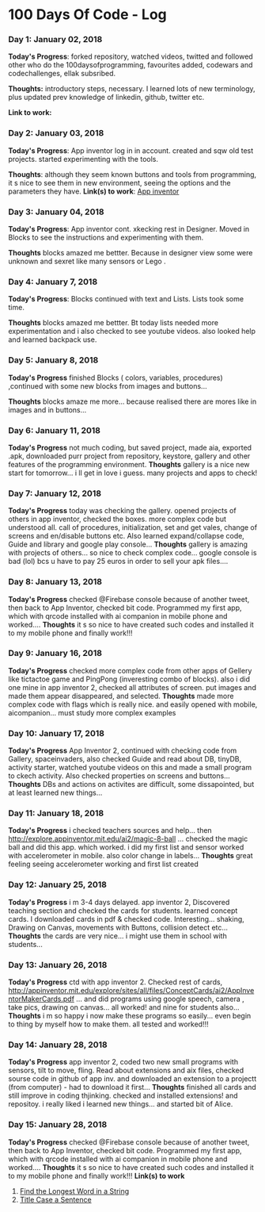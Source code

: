# 100 Days Of Code - Log

### Day 1: January 02, 2018 

**Today's Progress**: forked repository, watched videos, twitted and followed other who do the 100daysofprogramming, favourites added, codewars and codechallenges, ellak subsribed.

**Thoughts:** introductory steps, necessary. I learned lots of new terminology, plus updated prev knowledge of linkedin, github, twitter etc.

**Link to work:** 

### Day 2: January 03, 2018 

**Today's Progress**: App inventor log in in account. created and sqw old test projects. started experimenting with the tools.

**Thoughts**: although they seem known buttons and tools from programming, it s nice to see them in new environment, seeing the options and the parameters they have.
**Link(s) to work**: [App inventor](http://ai2.appinventor.mit.edu)


### Day 3: January 04, 2018 

**Today's Progress**: App inventor cont. xkecking rest in Designer. Moved in Blocks to see the instructions and experimenting with them.

**Thoughts** blocks amazed me bettter. Because in designer view some were unknown and sexret like many sensors or Lego .

### Day 4:  January 7, 2018

**Today's Progress**: Blocks continued with text and Lists. Lists took some time. 

**Thoughts** blocks amazed me bettter. Bt today lists needed more experimentation and i also checked to see youtube videos. also looked help and learned backpack use.

### Day 5:  January 8, 2018

**Today's Progress** finished Blocks ( colors, variables, procedures) ,continued with some new blocks from images and buttons... 

**Thoughts** blocks amaze me more... because realised there are mores like in images and in buttons...

### Day 6:  January 11, 2018

**Today's Progress** not much coding, but saved project, made aia, exported .apk, downloaded purr project from repository, keystore, gallery and other features of the programming environment.
**Thoughts** gallery is a nice new start for tomorrow... i ll get in love i guess. many projects and apps to check!

### Day 7:  January 12, 2018

**Today's Progress** today was checking the gallery. opened projects of others in app inventor, checked the boxes. more complex code but understood all. call of procedures, initialization, set and get vales, change of screens and en/disable buttons etc.
Also learned expand/collapse code, Guide and library and google play console...
**Thoughts** gallery is amazing with projects of others... so nice to check complex code... google console is bad (lol) bcs u have to pay 25 euros in order to sell your apk files....

### Day 8:  January 13, 2018

**Today's Progress** checked @Firebase console because of another tweet, then back to App Inventor, checked bit code. Programmed my first app, which with qrcode installed with ai companion in mobile phone and worked....
**Thoughts** it s so nice to have created such codes and installed it to my mobile phone and finally work!!!

### Day 9:  January 16, 2018

**Today's Progress**  checked more complex code from other apps of Gellery like tictactoe game and PingPong (inveresting combo of blocks). also i did one mine in app inventor 2, checked all attributes of screen. put images and made them appear disappeared, and selected.
**Thoughts** made more complex code with flags which is really nice. and easily opened with mobile, aicompanion... must study more complex examples

### Day 10:  January 17, 2018

**Today's Progress** App Inventor 2, continued with checking code from Gallery, spaceinvaders, also checked Guide and read about DB, tinyDB, activity starter, watched youtube videos on this and made a small program to ckech activity. Also checked properties on screens and buttons...
**Thoughts** DBs and actions on activites are difficult, some dissapointed, but at least learned new things...

### Day 11:  January 18, 2018

**Today's Progress**  i checked teachers sources and help... then http://explore.appinventor.mit.edu/ai2/magic-8-ball … checked the magic ball and did this app. which worked. i did my first list and sensor worked with accelerometer in mobile. also color change in labels...
**Thoughts** great feeling seeing accelerometer working and first list created

### Day 12:  January 25, 2018

**Today's Progress** i m 3-4 days delayed. app inventor 2, Discovered teaching section and checked the cards for students. learned concept cards. I downloaded cards in pdf & checked code. Interesting... shaking, Drawing on Canvas, movements with Buttons, collision detect etc...
**Thoughts** the cards are very nice... i might use them in school with students...

### Day 13:  January 26, 2018

**Today's Progress** ctd with app inventor 2. Checked rest of cards, http://appinventor.mit.edu/explore/sites/all/files/ConceptCards/ai2/AppInventorMakerCards.pdf … and did programs using google speech, camera , take pics, drawing on canvas... all worked! and nine for students also...
**Thoughts** i m so happy i now make these programs so easily... even begin to thing by myself how to make them. all tested and worked!!!

### Day 14:  January 28, 2018

**Today's Progress** app inventor 2, coded two new small programs with sensors, tilt to move, fling. Read about extensions and aix files, checked sourse code in github of app inv. and downloaded an extension to a projectt (from computer) - had to download it first...
**Thoughts** finished all cards and still improve in coding thjinking. checked and installed extensions! and repositoy. i really liked i learned new things... and started bit of Alice.

### Day 15:  January 28, 2018

**Today's Progress** checked @Firebase console because of another tweet, then back to App Inventor, checked bit code. Programmed my first app, which with qrcode installed with ai companion in mobile phone and worked....
**Thoughts** it s so nice to have created such codes and installed it to my mobile phone and finally work!!!
**Link(s) to work**
1. [Find the Longest Word in a String](https://www.freecodecamp.com/challenges/find-the-longest-word-in-a-string)
2. [Title Case a Sentence](https://www.freecodecamp.com/challenges/title-case-a-sentence)
